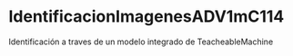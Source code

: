# IdentificacionImagenesADV1mC114
Identificación a traves de un modelo integrado de TeacheableMachine
